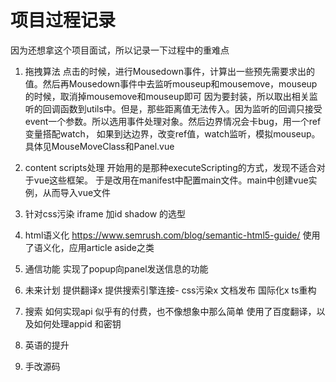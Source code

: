 # 项目过程记录
因为还想拿这个项目面试，所以记录一下过程中的重难点

1. 拖拽算法
点击的时候，进行Mousedown事件，计算出一些预先需要求出的值。然后再Mousedown事件中去监听mouseup和mousemove，mouseup的时候，取消掉mousemove和mouseup即可
因为要封装，所以取出相关监听的回调函数到utils中。但是，那些距离值无法传入。因为监听的回调只接受event一个参数。所以选用事件处理对象。然后边界情况会卡bug，用一个ref变量搭配watch， 如果到达边界，改变ref值，watch监听，模拟mouseup。
具体见MouseMoveClass和Panel.vue

2. content scripts处理
开始用的是那种executeScripting的方式，发现不适合对于vue这些框架。
于是改用在manifest中配置main文件。main中创建vue实例，从而导入vue文件

3. 针对css污染
iframe
加id
shadow
的选型

4. html语义化
https://www.semrush.com/blog/semantic-html5-guide/
使用了语义化，应用article aside之类

5. 通信功能
实现了popup向panel发送信息的功能



6. 未来计划
提供翻译x
提供搜索引擎连接-
css污染x
文档发布
国际化x
ts重构

7. 搜索
如何实现api
似乎有的付费，也不像想象中那么简单
使用了百度翻译，以及如何处理appid 和密钥

8. 英语的提升

9. 手改源码

